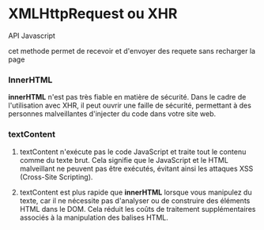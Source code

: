 # XMLHttpRequest ou XHR

API Javascript 

cet methode permet de recevoir et d'envoyer des requete sans recharger la page 

### InnerHTML

**innerHTML** n'est pas très fiable en matière de sécurité. Dans le cadre de l'utilisation avec XHR, il peut ouvrir une faille de sécurité, permettant à des personnes malveillantes d'injecter du code dans votre site web. 

### textContent 

1. textContent n'exécute pas le code JavaScript et traite tout le contenu comme du texte brut. Cela signifie que le JavaScript et le HTML malveillant ne peuvent pas être exécutés, évitant ainsi les attaques XSS (Cross-Site Scripting).

2. textContent est plus rapide que **innerHTML** lorsque vous manipulez du texte, car il ne nécessite pas d'analyser ou de construire des éléments HTML dans le DOM. Cela réduit les coûts de traitement supplémentaires associés à la manipulation des balises HTML.